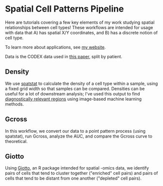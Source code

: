 # Spatial Cell Patterns Pipeline
Here are tutorials covering a few key elements of my work studying spatial relationships between cell types! These workflows are intended for usage with data that A) has spatial X/Y coordinates, and B) has a discrete notion of cell type.

To learn more about applications, see [my website](morganoneka.github.io/).

Data is the CODEX data used in [this paper](https://www.sciencedirect.com/science/article/pii/S0092867420308709), split by patient.

## Density
We use [spatstat](https://spatstat.org/) to calculate the density of a cell type within a sample, using a fixed grid width so that samples can be compared. Densities can be useful for a lot of downstream analysis; I've used this output to find [diagnostically relevant regions](https://github.com/morganoneka/DensityAttention) using image-based machine learning methods.

## Gcross
In this workflow, we convert our data to a point pattern process (using spatstat), run Gcross, analyze the AUC, and compare the Gcross curve to theoretical.

## Giotto
Using [Giotto](https://genomebiology.biomedcentral.com/articles/10.1186/s13059-021-02286-2), an R package intended for spatial -omics data, we identify pairs of cells that tend to cluster together ("enriched" cell pairs) and pairs of cells that tend to be distant from one another ("depleted" cell pairs).
